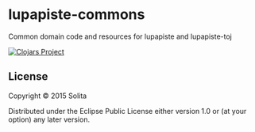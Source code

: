 # lupapiste-commons

Common domain code and resources for lupapiste and lupapiste-toj

[![Clojars Project](http://clojars.org/lupapiste/commons/latest-version.svg)](http://clojars.org/lupapiste/commons)

## License

Copyright © 2015 Solita

Distributed under the Eclipse Public License either version 1.0 or (at
your option) any later version.
